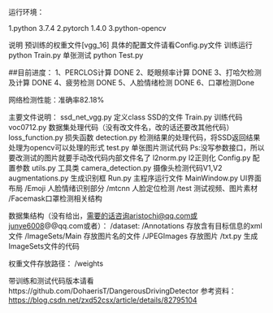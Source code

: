 运行环境：

1.python 3.7.4 2.pytorch 1.4.0
3.python-opencv

说明
预训练的权重文件[vgg_16] 具体的配置文件请看Config.py文件
训练运行python Train.py
单张测试 python Test.py

##目前进度： 1、PERCLOS计算 DONE 2、眨眼频率计算 DONE 3、打哈欠检测及计算 DONE 4、疲劳检测 DONE 5、人脸情绪检测 DONE 6、口罩检测Done

网络检测性能：准确率82.18%

主要文件说明： ssd_net_vgg.py 定义class SSD的文件 Train.py 训练代码 voc0712.py 数据集处理代码（没有改文件名，改的话还要改其他代码） loss_function.py 损失函数 detection.py 检测结果的处理代码，将SSD返回结果处理为opencv可以处理的形式 test.py 单张图片测试代码 Ps:没写参数接口，所以要改测试的图片就要手动改代码内部文件名了 l2norm.py l2正则化 Config.py 配置参数 utils.py 工具类 camera_detection.py 摄像头检测代码V1,V2 augmentations.py 生成识别框 Run.py 主程序运行文件 MainWindow.py UI界面布局 /Emoji 人脸情绪识别部分 /mtcnn 人脸定位检测 /test 测试视频、图片素材 /Facemask口罩检测相关结构

数据集结构（没有给出，需要的话咨询aristochi@qq.com或junye6008@@qq.com或者）： /dataset: /Annotations 存放含有目标信息的xml文件 /ImageSets/Main 存放图片名的文件 /JPEGImages 存放图片 /txt.py 生成ImageSets文件的代码

权重文件存放路径： /weights

带训练和测试代码版本请看https://github.com/DohaerisT/DangerousDrivingDetector
参考资料： https://blog.csdn.net/zxd52csx/article/details/82795104
